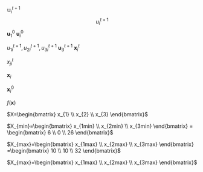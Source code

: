 $\mathbb{u}_{i}^{t+1}$
$$
\mathit{u}_{i}^{t+1}
$$
$\boldsymbol{u}_1^0$
$\boldsymbol{u}_i^0$

${u}_{1i}^{t+1},{u}_{2i}^{t+1},{u}_{3i}^{t+1}$
$\boldsymbol{u}_3^{t+1}$
$\boldsymbol{x}_{i}^{t}$

${x}_{ji}^{t}$

$\boldsymbol{x}_{i}$

$\boldsymbol{x}_{i}^{0}$

$f(\boldsymbol{x})$


$X=\begin{bmatrix} x_{1} \\ x_{2} \\ x_{3} \end{bmatrix}$

$X_{min}=\begin{bmatrix} x_{1min} \\ x_{2min} \\ x_{3min} \end{bmatrix} = \begin{bmatrix} 6 \\ 0 \\ 26 \end{bmatrix}$

$X_{max}=\begin{bmatrix} x_{1max} \\ x_{2max} \\ x_{3max} \end{bmatrix} =\begin{bmatrix} 10 \\ 10 \\ 32 \end{bmatrix}$

$X_{max}=\begin{bmatrix} x_{1max} \\ x_{2max} \\ x_{3max} \end{bmatrix}$